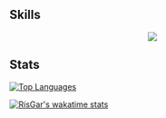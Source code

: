 ## Skills

<p align="center">
  <a href="https://skillicons.dev">
    <img src="https://go-skill-icons.vercel.app/api/icons?i=ocaml,rust,gleam,crystal,haskell,ts,svelte,vscode,neovim,obsidian&theme=light" />
  </a>
</p>

## Stats

[![Top Languages](https://github-readme-stats.vercel.app/api/top-langs/?username=RisGar&layout=compact&theme=ayu-mirage&bg_color=00000000&exclude_repo=docs)](https://github.com/RisGar?tab=repositories)

[![RisGar's wakatime stats](https://github-readme-stats.vercel.app/api/wakatime?username=RisGar&theme=ayu-mirage&bg_color=00000000&layout=compact&hide=["other"]&langs_count=10)](https://wakatime.com/@RisGar)

